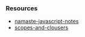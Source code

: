 ### Resources

- [namaste-javascript-notes](https://alok722.github.io/namaste-javascript-notes/dist/lectures.html)
- [scopes-and-clousers](https://alok722.medium.com/ydkjs-scope-closures-takeaways-for-experienced-javascript-developer-1d571eee5e4)
